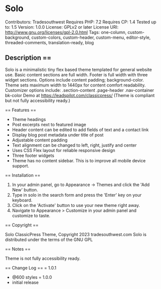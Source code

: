 # Solo
Contributors: Tradesouthwest
Requires PHP: 7.2
Requires CP:  1.4
Tested up to: 1.5
Version:      1.0.0
License:      GPLv2 or later
License URI:  http://www.gnu.org/licenses/gpl-2.0.html
Tags: one-column, custom-background, custom-colors, custom-header, custom-menu, editor-style, threaded-comments, translation-ready, blog

## Description == 
Solo is a minimalistic tiny flex based theme templated for general website use. 
Basic content sections are full width. Footer is full width with three widget sections. Options include content padding; background-color.
Theme sets maximum width to 1440px for content comfort readability. 
Customizer options include: .section-content .page-header .nav-container bk-color
Demo at https://leadspilot.com/classicpress/ (Theme is compliant but not fully accessibility ready.)

== Features ==
- Theme headings
- Post excerpts next to featured image
- Header content can be edited to add fields of text and a contact link
- Display blog post metadata under title of post
- Adjustable content padding
- Text alignment can be changed to left, right, justify and center
- Uses CSS Flex layout for reliable responsive design
- Three footer widgets
- Theme has no content sidebar. This is to improve all mobile device support.

== Installation ==

1. In your admin panel, go to Appearance -> Themes and click the 'Add New' button.
2. Type in solo in the search form and press the 'Enter' key on your keyboard.
3. Click on the 'Activate' button to use your new theme right away.
4. Navigate to Appearance > Customize in your admin panel and customize to taste.


== Copyright ==

Solo ClassicPress Theme, Copyright 2023 tradesouthwest.com
Solo is distributed under the terms of the GNU GPL

== Notes ==

Theme is not fully accessibility ready.

== Change Log ==
= 1.0.1
* @600 styles
= 1.0.0
* initial release 
